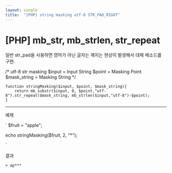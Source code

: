 ```yaml
---
layout: single
title:  "[PHP] string masking utf-8 STR_PAD_RIGHT"
---
```



# [PHP] mb_str, mb_strlen, str_repeat


일반 str_pad을 사용하면 영어가 아닌 글자는 깨지는 현상이 발생해서 대체 메소드를 구현.

/* 
utf-8 str masking
$input = Input String
$point = Masking Point
$mask_string = Masking String 
*/

```
function stringMasking($input, $point, $mask_string){	
	return mb_substr($input, 0, $point,"utf-8").str_repeat($mask_string, mb_strlen($input,"utf-8")-$point);
}
```

---

예제

`
$fruit = "apple";

echo stringMasking($fruit, 2, "*");

`

결과

`> ap*** `
